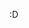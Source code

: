 :D

<!---
Aynaamii/Aynaamii is a ✨ special ✨ repository because its `README.md` (this file) appears on your GitHub profile.
You can click the Preview link to take a look at your changes.
--->
